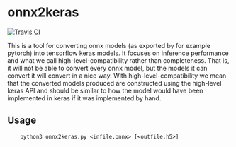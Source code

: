 # onnx2keras

[![Travis CI][travis-image]][travis-url]


[travis-image]: https://travis-ci.com/AxisCommunications/onnx-to-keras?branch=master
[travis-url]: https://travis-ci.com/AxisCommunications/onnx-to-keras

This is a tool for converting onnx models (as exported by for example pytorch) into tensorflow keras 
models. It focuses on inference performance and what we call high-level-compatibility rather than 
completeness. That is, it will not be able to convert every onnx model, but the models it can convert 
it will convert in a nice way. With high-level-compatibility we mean that the converted models produced
are constructed using the high-level keras API and should be similar to how the model would have 
been implemented in keras if it was implemented by hand.

Usage
-----
```
    python3 onnx2keras.py <infile.onnx> [<outfile.h5>]
```


